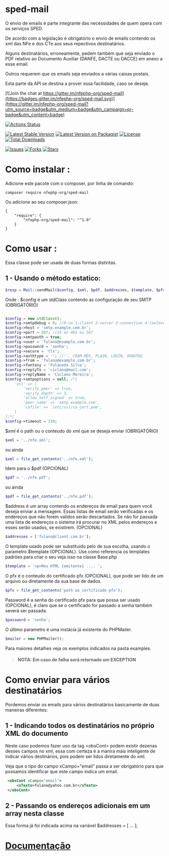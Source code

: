 # sped-mail

O envio de emails é parte integrante das necessidades de quem opera com os serviços SPED.

De acordo com a legislação é obrigatório o envio de emails contendo os xml das NFe e dos CTe aos seus repectivos destinatários.

Alguns destinatários, erroneamente, pedem também que seja enviado o PDF relativo ao Documento Auxiliar (DANFE, DACTE ou DACCE) em anexo a esse email.

Outros requerem que os emails seja enviados a várias caixas postais.

Esta parte da API se destina a prover essa facilidade, caso se deseje.

[![Join the chat at https://gitter.im/nfephp-org/sped-mail](https://badges.gitter.im/nfephp-org/sped-mail.svg)](https://gitter.im/nfephp-org/sped-mail?utm_source=badge&utm_medium=badge&utm_campaign=pr-badge&utm_content=badge)

[![Actions Status][ico-workflow]][link-actions]

[![Latest Stable Version][ico-stable]][link-github-releases]
[![Latest Version on Packagist][ico-version]][link-packagist]
[![License][ico-license]][link-packagist]
[![Total Downloads][ico-downloads]][link-downloads]

[![Issues][ico-issues]][link-issues]
[![Forks][ico-forks]][link-forks]
[![Stars][ico-stars]][link-stars]


# Como instalar :

Adicione este pacote com o composer, por linha de comando:
```
composer require nfephp-org/sped-mail
```

Ou adicione ao seu composer.json:
```
{
    "require": {
    	"nfephp-org/sped-mail": "^1.0"
    }
}
```

# Como usar :

Essa classe pode ser usada de duas formas distintas.

## 1 - Usando o método estatico:
```php
$resp = Mail::sendMail($config, $xml, $pdf, $addresses, $template, $pfx, $password, $mailer);
```
Onde :
$config é um stdClass contendo as configuração de seu SMTP (OBRIGATÓRIO)
```php

$config = new stdClass();
$config->smtpdebug = 0; //0-no 1-client 2-server 3-connection 4-lowlevel
$config->host = 'smtp.example.com.br';
$config->port = 587; //25 ou 465 ou 587
$config->smtpauth = true;
$config->user = 'fulano@example.com.br';
$config->password = 'senha';
$config->secure = 'tls';
$config->authtype = ''; //'', CRAM-MD5, PLAIN, LOGIN, XOAUTH2
$config->from = 'fulano@example.com.br';
$config->fantasy = 'Fulanoda Silva';
$config->replyTo = 'ciclano@mail.com';
$config->replyName = 'Ciclano Moreira';
$config->smtpoptions = null; /*[
    'ssl' => [
        'verify_peer' => true,
        'verify_depth' => 3,
        'allow_self_signed' => true,
        'peer_name' => 'smtp.example.com',
        'cafile' => '/etc/ssl/ca_cert.pem',
    ]
];*/
$config->timeout = 130;


```
$xml é o path ou o conteudo do xml que se deseja enviar (OBRIGATÓRIO)
```php
$xml = '../nfe.xml';
```
ou ainda
```php
$xml = file_get_contents('../nfe.xml');
```
Idem para o $pdf (OPCIONAL)
```php
$pdf = '../nfe.pdf';
```
ou ainda
```php
$pdf = file_get_contents('../nfe.pdf');
```

$address é um array contendo os endereços de email para quem você deseja enviar a mensagem. 
Essas listas de email serão verificadas e os endereços que não forem validos serão descartados.
Se não for passada uma lista de endereços o sistema irá procurar no XML pelos endereços e esses serão usados, se existirem. (OPCIONAL)
```php
$addresses = ['fulano@client.com.br'];
```
O template usado pode ser substituido pelo de sua escolha, usando o parametro $template (OPCIONAL).
Use como referencia os templates padrões para criar o seu veja isso na classe Base.php
```php
$template = '<p>Meu HTML {emitente} .... ';
```
O pfx é o conteudo do certificado pfx (OPCIONAL), que pode ser lido de um arquivo ou diretamente da sua base de dados.
```php
$pfx = file_get_contents('path ao certificado pfx');
```

Password é a senha do certificado pfx para que possa ser usado (OPCIONAL), é claro que se o certificado for passado a senha também severá ser passada.
```php
$password = 'senha';
```

O último parametro é uma instácia já existente do PHPMailer.
```php
$mailer = new PHPMailer();
```

Para maiores detalhes veja os exemplos indicados na pasta examples.

> #### NOTA: Em caso de falha será retornado um EXCEPTION

# Como enviar para vários destinatários

Pordemos enviar os emails para vários destinatários basicamente de duas maneiras diferentes:

## 1 - Indicando todos os destinatários no próprio XML do documento
Neste caso podemos fazer uso da tag &lt;obsCont&gt; podem existir dezenas desses campos no xml, essa com certeza é a manira mais inteligente de indicar vários destinários, pois podem ser lidos diretamente do xml.

Veja que o tipo do campo xCampo="email" passa a ser obrigatório para que possamos identificar que este campo indica um email.

```xml
 <obsCont xCampo="email">
     <xTexto>fulano@yahoo.com.br</xTexto>
 </obsCont>
```


## 2 - Passando os endereços adicionais em um array nesta classe
Essa forma já foi indicada acima na variável $addresses = [ ... ];

# [Documentação](docs/Mail.md)

[ico-workflow]: https://github.com/nfephp-org/sped-ibpt/actions/workflows/ci.yml/badge.svg?style=flat-square
[ico-stars]: https://img.shields.io/github/stars/nfephp-org/sped-mail.svg?style=flat-square
[ico-forks]: https://img.shields.io/github/forks/nfephp-org/sped-mail.svg?style=flat-square
[ico-issues]: https://img.shields.io/github/issues/nfephp-org/sped-mail.svg?style=flat-square
[ico-downloads]: https://img.shields.io/packagist/dt/nfephp-org/sped-mail.svg?style=flat-square
[ico-version]: https://img.shields.io/packagist/v/nfephp-org/sped-mail.svg?style=flat-square
[ico-stable]: https://poser.pugx.org/nfephp-org/sped-mail/v/stable.svg?style=flat-square
[ico-license]: https://poser.pugx.org/nfephp-org/nfephp/license.svg?style=flat-square

[link-actions]: https://github.com/nfephp-org/sped-gtin/actions
[link-packagist]: https://packagist.org/packages/nfephp-org/sped-mail
[link-github-releases]: https://github.com/nfephp-org/sped-mail/releases
[link-downloads]: https://packagist.org/packages/nfephp-org/sped-mail
[link-author]: https://github.com/nfephp-org
[link-issues]: https://github.com/nfephp-org/sped-mail/issues
[link-forks]: https://github.com/nfephp-org/sped-mail/network
[link-stars]: https://github.com/nfephp-org/sped-mail/stargazers


